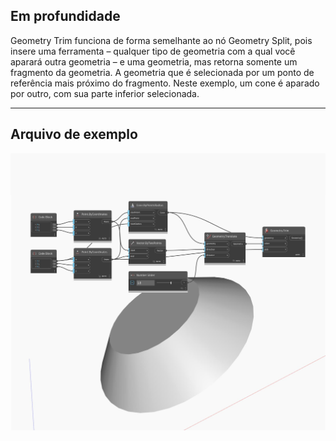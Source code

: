 ## Em profundidade
Geometry Trim funciona de forma semelhante ao nó Geometry Split, pois insere uma ferramenta – qualquer tipo de geometria com a qual você aparará outra geometria – e uma geometria, mas retorna somente um fragmento da geometria. A geometria que é selecionada por um ponto de referência mais próximo do fragmento. Neste exemplo, um cone é aparado por outro, com sua parte inferior selecionada.
___
## Arquivo de exemplo

![Trim](./Autodesk.DesignScript.Geometry.Geometry.Trim_img.jpg)

